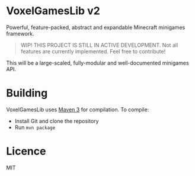 # VoxelGamesLib v2

Powerful, feature-packed, abstract and expandable Minecraft minigames framework.

> WIP! THIS PROJECT IS STILL IN ACTIVE DEVELOPMENT. Not all features are currently implemented. Feel free to contribute!

This will be a large-scaled, fully-modular and well-documented minigames API.

# Building

VoxelGamesLib uses [Maven 3](http://maven.apache.org/) for compilation. To compile:

* Install Git and clone the repository
* Run `mvn package`

# Licence

MIT